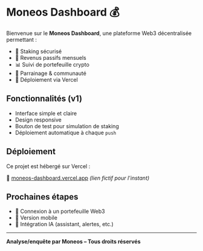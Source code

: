 # Moneos Dashboard 💰

Bienvenue sur le **Moneos Dashboard**, une plateforme Web3 décentralisée permettant :

- 🔐 Staking sécurisé
- 💎 Revenus passifs mensuels
- 📊 Suivi de portefeuille crypto
- 🤝 Parrainage & communauté
- 📡 Déploiement via Vercel

## Fonctionnalités (v1)

- Interface simple et claire
- Design responsive
- Bouton de test pour simulation de staking
- Déploiement automatique à chaque `push`

## Déploiement

Ce projet est hébergé sur Vercel :

🔗 [moneos-dashboard.vercel.app](https://moneos-dashboard.vercel.app) *(lien fictif pour l’instant)*

## Prochaines étapes

- 🔁 Connexion à un portefeuille Web3
- 📲 Version mobile
- 🧠 Intégration IA (assistant, alertes, etc.)

---

**Analyse/enquête par Moneos – Tous droits réservés**
